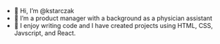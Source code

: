 - 👋 Hi, I’m @kstarczak
- 👀 I’m a product manager with a background as a physician assistant
- 🌱 I enjoy writing code and I have created projects using HTML, CSS, Javscript, and React.

<!---
kstarczak/kstarczak is a ✨ special ✨ repository because its `README.md` (this file) appears on your GitHub profile.
You can click the Preview link to take a look at your changes.
--->
